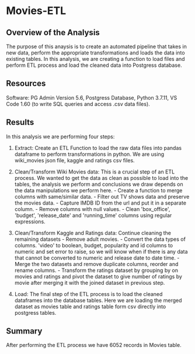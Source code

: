 # Movies-ETL

## Overview of the Analysis

The purpose of this anaysis is to create an automated pipeline that takes in new data, perform the appropriate transformations and loads the data into existing tables. In this analysis, we are creating a function to load files and perform ETL process and load the cleaned data into Postgress database.


## Resources
Software: PG Admin Version 5.6, Postgress Database, Python 3.7.11, VS Code 1.60 (to write SQL queries and access .csv data files).


## Results

In this analysis we are performing four steps:

1. Extract: Create an ETL Function to load the raw data files into pandas dataframe to perform transformations in python. We are using wiki_movies json file, kaggle and ratings csv files.

2. Clean/Transform Wiki Movies data: This is a crucial step of an ETL process. We wanted to get the data as clean as possible to load into the tables, the analysis we perform and conclusions we draw depends on the data manipulations we perform here.
        - Create a function to merge columns with same/similar data.
        - Filter out TV shows data and preserve the movies data.
        - Capture IMDB ID from the url and put it in a separate column.
        - Remove columns with null values.
        - Clean 'box_office', 'budget', 'release_date' and 'running_time' columns using regular expressions.
        
3. Clean/Transform Kaggle and Ratings data: Continue cleaning the remaining datasets 
        - Remove adult movies.
        - Convert the data types of columns. 'video' to boolean, budget, popularity and id columns to numeric and set error to raise, so we will know when if there is any data that cannot be converted to numeric and release date to date time.
        - Merge the two datasets and remove duplicate columns, reorder and rename columns.
        - Transform the ratings dataset by grouping by on movies and ratings and pivot the dataset to give number of ratings by movie after merging it with the joined dataset in previous step.

4. Load: The final step of the ETL process is to load the cleaned dataframes into the database tables. Here we are loading the merged dataset as movies table and ratings table form csv directly into postgress tables.


## Summary

After performing the ETL process we have 6052 records in Movies table.

